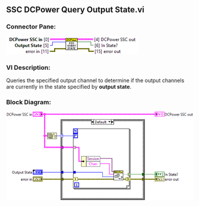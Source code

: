 ## **SSC DCPower Query Output State.vi**
### Connector Pane:
![alt text](/docs/images/Instrument%20Control/DCPower/SSC%20DCPower/Query/SSC%20DCPower%20Query%20Output%20State.vic.png "SSC DCPower Query Output State.vi connector pane")

### VI Description:
Queries the specified output channel to determine if the output channels are currently in the state specified by <B>output state</B>.

### Block Diagram:
![alt text](/docs/images/Instrument%20Control/DCPower/SSC%20DCPower/Query/SSC%20DCPower%20Query%20Output%20State.vid.png "SSC DCPower Query Output State.vi block diagram")
